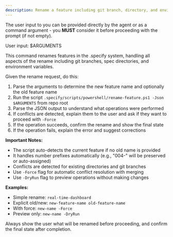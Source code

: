 ```yaml
---
description: Rename a feature including git branch, directory, and environment variables with conflict resolution
---
```


The user input to you can be provided directly by the agent or as a command argument - you **MUST** consider it before proceeding with the prompt (if not empty).

User input:
$ARGUMENTS

This command renames features in the .specify system, handling all aspects of the rename including git branches, spec directories, and environment variables.

Given the rename request, do this:

1. Parse the arguments to determine the new feature name and optionally the old feature name
2. Run the script `.specify/scripts/powershell/rename-feature.ps1 -Json $ARGUMENTS` from repo root
3. Parse the JSON output to understand what operations were performed
4. If conflicts are detected, explain them to the user and ask if they want to proceed with `-Force`
5. If the operation succeeds, confirm the rename and show the final state
6. If the operation fails, explain the error and suggest corrections

**Important Notes:**

- The script auto-detects the current feature if no old name is provided
- It handles number prefixes automatically (e.g., "004-" will be preserved or auto-assigned)
- Conflicts are detected for existing directories and git branches
- Use `-Force` flag for automatic conflict resolution with merging
- Use `-DryRun` flag to preview operations without making changes

**Examples:**

- Simple rename: `real-time-dashboard`
- Explicit old/new: `new-feature-name old-feature-name`
- With force: `new-name -Force`
- Preview only: `new-name -DryRun`

Always show the user what will be renamed before proceeding, and confirm the final state after completion.
